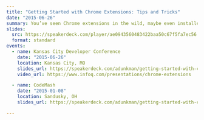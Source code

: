 ```yaml
---
title: "Getting Started with Chrome Extensions: Tips and Tricks"
date: "2015-06-26"
summary: You’ve seen Chrome extensions in the wild, maybe even installed a few into your browser — but what about writing your own? In this talk, you’ll learn the basics of Chrome extension development (from git init to publishing in the Web Store), how to avoid having your extension automatically disabled when performing upgrades, and some unexpected parts of Chrome you can hook into to take your extension to the next level.
slides:
  src: https://speakerdeck.com/player/ae0943560483422baa50c67f5fa7ec56
  format: standard
events:
  - name: Kansas City Developer Conference
    date: "2015-06-26"
    location: Kansas City, MO
    slides_url: https://speakerdeck.com/adunkman/getting-started-with-chrome-extensions-tips-and-tricks-at-kansas-city-developer-conference
    video_url: https://www.infoq.com/presentations/chrome-extensions

  - name: CodeMash
    date: "2015-01-08"
    location: Sandusky, OH
    slides_url: https://speakerdeck.com/adunkman/getting-started-with-chrome-extensions-tips-and-tricks-at-codemash

---
```

